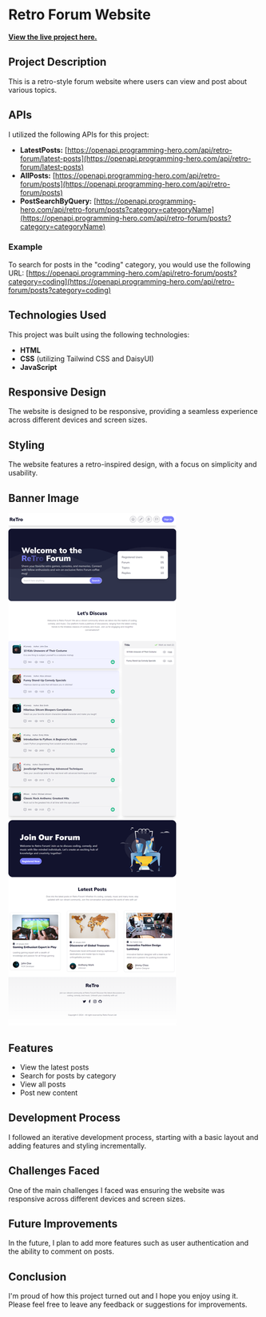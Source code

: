 # Retro Forum Website

**[View the live project here.](https://n-retro-forumg.netlify.app/)**

## Project Description

This is a retro-style forum website where users can view and post about various topics.

## APIs

I utilized the following APIs for this project:

- **LatestPosts:** [https://openapi.programming-hero.com/api/retro-forum/latest-posts](https://openapi.programming-hero.com/api/retro-forum/latest-posts)
- **AllPosts:** [https://openapi.programming-hero.com/api/retro-forum/posts](https://openapi.programming-hero.com/api/retro-forum/posts)
- **PostSearchByQuery:** [https://openapi.programming-hero.com/api/retro-forum/posts?category=categoryName](https://openapi.programming-hero.com/api/retro-forum/posts?category=categoryName)

### Example

To search for posts in the "coding" category, you would use the following URL:
[https://openapi.programming-hero.com/api/retro-forum/posts?category=coding](https://openapi.programming-hero.com/api/retro-forum/posts?category=coding)

## Technologies Used

This project was built using the following technologies:

- **HTML**
- **CSS** (utilizing Tailwind CSS and DaisyUI)
- **JavaScript**

## Responsive Design

The website is designed to be responsive, providing a seamless experience across different devices and screen sizes.

## Styling

The website features a retro-inspired design, with a focus on simplicity and usability.

## Banner Image

![Retro Forum Banner](images/Retro-Forum-Full.png)

## Features

- View the latest posts
- Search for posts by category
- View all posts
- Post new content

## Development Process

I followed an iterative development process, starting with a basic layout and adding features and styling incrementally.

## Challenges Faced

One of the main challenges I faced was ensuring the website was responsive across different devices and screen sizes.

## Future Improvements

In the future, I plan to add more features such as user authentication and the ability to comment on posts.

## Conclusion

I'm proud of how this project turned out and I hope you enjoy using it. Please feel free to leave any feedback or suggestions for improvements.
